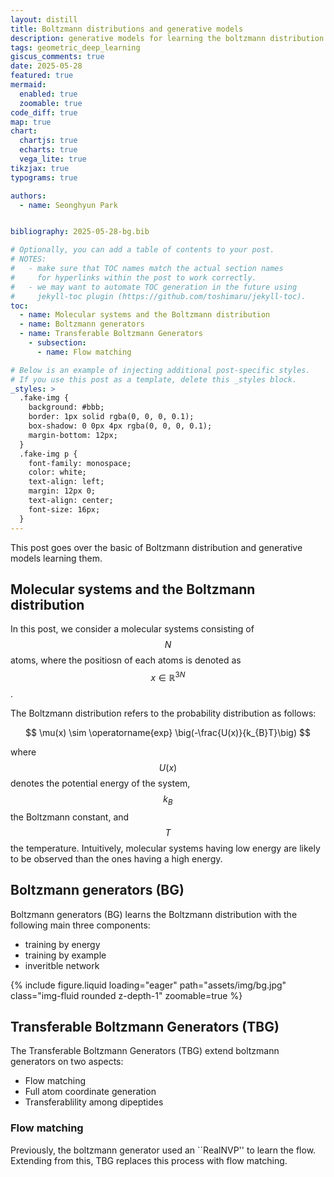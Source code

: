 ```yaml
---
layout: distill
title: Boltzmann distributions and generative models
description: generative models for learning the boltzmann distribution
tags: geometric_deep_learning
giscus_comments: true
date: 2025-05-28
featured: true
mermaid:
  enabled: true
  zoomable: true
code_diff: true
map: true
chart:
  chartjs: true
  echarts: true
  vega_lite: true
tikzjax: true
typograms: true

authors:
  - name: Seonghyun Park


bibliography: 2025-05-28-bg.bib

# Optionally, you can add a table of contents to your post.
# NOTES:
#   - make sure that TOC names match the actual section names
#     for hyperlinks within the post to work correctly.
#   - we may want to automate TOC generation in the future using
#     jekyll-toc plugin (https://github.com/toshimaru/jekyll-toc).
toc:
  - name: Molecular systems and the Boltzmann distribution
  - name: Boltzmann generators
  - name: Transferable Boltzmann Generators
    - subsection:
      - name: Flow matching

# Below is an example of injecting additional post-specific styles.
# If you use this post as a template, delete this _styles block.
_styles: >
  .fake-img {
    background: #bbb;
    border: 1px solid rgba(0, 0, 0, 0.1);
    box-shadow: 0 0px 4px rgba(0, 0, 0, 0.1);
    margin-bottom: 12px;
  }
  .fake-img p {
    font-family: monospace;
    color: white;
    text-align: left;
    margin: 12px 0;
    text-align: center;
    font-size: 16px;
  }
---
```


This post goes over the basic of Boltzmann distribution and generative models learning them.

## Molecular systems and the Boltzmann distribution

In this post, we consider a molecular systems consisting of $$N$$ atoms, where the positiosn of each atoms is denoted as $$ x \in \mathbb{R}^{3N} $$.

The Boltzmann distribution refers to the probability distribution as follows:

$$
  \mu(x) \sim \operatorname{exp} \big(-\frac{U(x)}{k_{B}T}\big)
$$

where $$ U(x)$$ denotes the potential energy of the system, $$k_{B}$$ the Boltzmann constant, and $$T$$ the temperature. Intuitively, molecular systems having low energy are likely to be observed than the ones having a high energy.

## Boltzmann generators (BG)

Boltzmann generators (BG) learns the Boltzmann distribution with the following main three components:

- training by energy
- training by example
- inveritble network

<div class="row mt-3">
  <div class="col-sm mt-3 mt-md-0">
    {% include figure.liquid loading="eager" path="assets/img/bg.jpg" class="img-fluid rounded z-depth-1" zoomable=true %}
  </div>
</div>

## Transferable Boltzmann Generators (TBG)

The Transferable Boltzmann Generators (TBG) extend boltzmann generators on two aspects:

- Flow matching
- Full atom coordinate generation
- Transferablility among dipeptides

### Flow matching

Previously, the boltzmann generator used an ``RealNVP'' to learn the flow. Extending from this, TBG replaces this process with flow matching.
